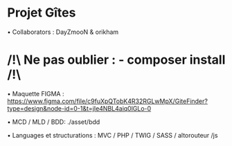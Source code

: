 # Projet Gîtes

• Collaborators : DayZmooN & orikham

# /!\ Ne pas oublier : - composer install /!\

• Maquette FIGMA : 
https://www.figma.com/file/c9fuXpQTobK4R32RGLwMpX/GiteFinder?type=design&node-id=0-1&t=jIe4NBL4aiq0lGLo-0

• MCD / MLD / BDD: ./asset/bdd

• Languages et structurations  : MVC / PHP / TWIG / SASS / altorouteur /js
